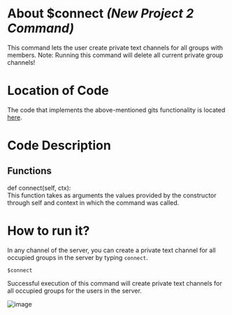 # About $connect _(New Project 2 Command)_
This command lets the user create private text channels for all groups with members. 
Note: Running this command will delete all current private group channels!

# Location of Code
The code that implements the above-mentioned gits functionality is located [here](https://github.com/SE21-Team2/ClassMateBot/blob/main/cogs/groups.py).

# Code Description
## Functions
def connect(self, ctx): <br>
This function takes as arguments the values provided by the constructor through self and context in which the command was called.

# How to run it?
In any channel of the server, you can create a private text channel for all occupied groups in the server by typing `connect`.
```
$connect
```
Successful execution of this command will create private text channels for all occupied groups for the users in the server.

![image](https://user-images.githubusercontent.com/89809302/140448623-d3cb5658-b3cc-4ffa-a984-679fc20fbc9f.png)
